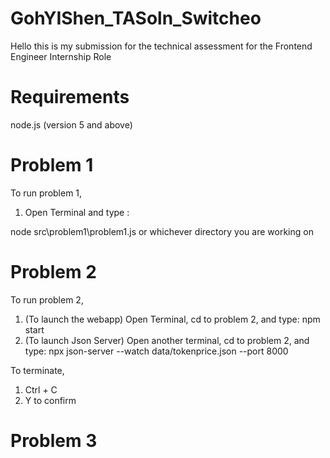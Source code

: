 # GohYIShen_TASoln_Switcheo

Hello this is my submission for the technical assessment for the Frontend Engineer Internship Role

# Requirements

node.js (version 5 and above)

# Problem 1 
To run problem 1,

1) Open Terminal and type :

node src\problem1\problem1.js or whichever directory you are working on 

# Problem 2
To run problem 2, 

1) (To launch the webapp) Open Terminal, cd to problem 2, and type: npm start
2) (To launch Json Server) Open another terminal, cd to problem 2, and type: npx json-server --watch data/tokenprice.json --port 8000

To terminate,

1) Ctrl + C
2) Y to confirm 

# Problem 3
